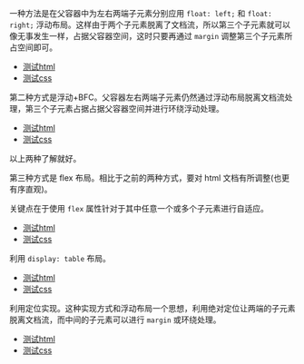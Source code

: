 
一种方法是在父容器中为左右两端子元素分别应用 `float: left;` 和 `float: right;` 浮动布局。这样由于两个子元素脱离了文档流，所以第三个子元素就可以像无事发生一样，占据父容器空间，这时只要再通过 `margin` 调整第三个子元素所占空间即可。

- [测试html](01.html)
- [测试css](01.css)

第二种方式是浮动+BFC。父容器左右两端子元素仍然通过浮动布局脱离文档流处理，第三个子元素占据占据父容器空间并进行环绕浮动处理。

- [测试html](02.html)
- [测试css](02.css)

以上两种了解就好。

第三种方式是 flex 布局。相比于之前的两种方式，要对 html 文档有所调整(也更有序直观)。

关键点在于使用 `flex` 属性针对于其中任意一个或多个子元素进行自适应。

- [测试html](03.html)
- [测试css](03.css)

利用 `display: table` 布局。

- [测试html](04.html)
- [测试css](04.css)

利用定位实现。这种实现方式和浮动布局一个思想，利用绝对定位让两端的子元素脱离文档流，而中间的子元素可以进行 `margin` 或环绕处理。

- [测试html](05.html)
- [测试css](05.css)

